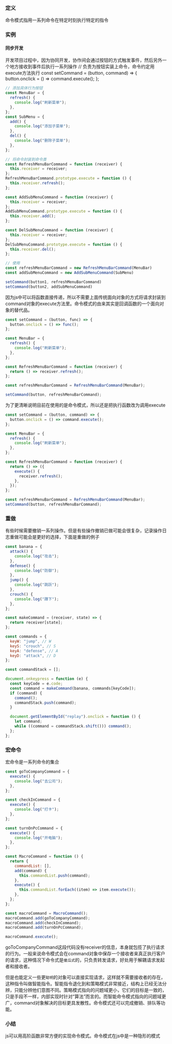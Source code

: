 ### 定义
命令模式指用一系列命令在特定时刻执行特定的指令

### 实例
#### 同步开发
开发项目过程中，因为协同开发，协作间会通过按钮的方式触发事件，然后另外一个地方接收到事件后执行一系列操作
// 负责为按钮实装上命令，命令约定用execute方法执行
const setCommand = (button, command) => {
  button.onclick = () => command.execute();
};

```js
// 添加具体行为按钮
const MenuBar = {
  refresh() {
    console.log("刷新菜单");
  },
};
const SubMenu = {
  add() {
    console.log("添加子菜单");
  },
  del() {
    console.log("删除子菜单");
  },
};

// 将命令封装到命令类
const RefreshMenuBarCommand = function (receiver) {
  this.receiver = receiver;
};
RefreshMenuBarCommand.prototype.execute = function () {
  this.receiver.refresh();
};

const AddSubMenuCommand = function (receiver) {
  this.receiver = receiver;
};
AddSubMenuCommand.prototype.execute = function () {
  this.receiver.add();
};

const DelSubMenuCommand = function (receiver) {
  this.receiver = receiver;
};
DelSubMenuCommand.prototype.execute = function () {
  this.receiver.del();
};

// 使用
const refreshMenuBarCommand = new RefreshMenuBarCommand(MenuBar)
const addSubMenuCommand = new AddSubMenuCommand(SubMenu)

setCommand(button1, refreshMenuBarCommand)
setCommand(button2, addSubMenuCommand)
```

因为js中可以将函数直接传递，所以不需要上面传统面向对象的方式将请求封装到command对象的execute方法里。命令模式的由来其实是回调函数的一个面向对象的替代品。
```js
const setCommand = (button, func) => {
  button.onclick = () => func();
};

const MenuBar = {
  refresh() {
    console.log("刷新菜单");
  },
};

const RefreshMenuBarCommand = function (receiver) {
  return () => receiver.refresh();
};

const refreshMenuBarCommand = RefreshMenuBarCommand(MenuBar);

setCommand(button, refreshMenuBarCommand);
```
为了更清晰说明目前在使用的是命令模式，所以还是把执行函数改为调用execute
```js
const setCommand = (button, command) => {
  button.onclick = () => command.execute();
};

const MenuBar = {
  refresh() {
    console.log("刷新菜单");
  },
};

const RefreshMenuBarCommand = function (receiver) {
  return () => ({
    execute() {
      receiver.refresh();
    },
  });
};

const refreshMenuBarCommand = RefreshMenuBarCommand(MenuBar);
setCommand(button, refreshMenuBarCommand);
```

### 重做
有些时候需要撤销一系列操作。但是有些操作撤销已做可能会很复杂，记录操作日志重做可能会是更好的选择，下面是重做的例子
```js
const banana = {
  attack() {
    console.log("攻击");
  },
  defense() {
    console.log("防御");
  },
  jump() {
    console.log("跳跃");
  },
  crouch() {
    console.log("蹲下");
  },
};

const makeCommand = (receiver, state) => {
  return receiver[state];
};

const commands = {
  keyW: "jump", // W
  keyS: "crouch", // S
  keyA: "defense", // A
  keyD: "attack", // D
};

const commandStack = [];

document.onkeypress = function (e) {
  const keyCode = e.code;
  const command = makeCommand(banana, commands[keyCode]);
  if (command) {
    command();
    commandStack.push(command);
  }

  document.getElementById("replay").onclick = function () {
    let command;
    while ((command = commandStack.shift())) command();
  };
};
```

### 宏命令
宏命令是一系列命令的集合
```js
const goToCompanyCommand = {
  execute() {
    console.log("去公司");
  },
};

const checkInCommand = {
  execute() {
    console.log("打卡");
  },
};

const turnOnPcCommand = {
  execute() {
    console.log("开电脑");
  },
};

const MacroCommand = function () {
  return {
    commandList: [],
    add(command) {
      this.commandList.push(command);
    },
    execute() {
      this.commandList.forEach((item) => item.execute());
    },
  };
};

const macroCommand = MacroCommand();
macroCommand.add(goToCompanyCommand);
macroCommand.add(checkInCommand);
macroCommand.add(turnOnPcCommand);

macroCommand.execute();
```
goToCompanyCommand这段代码没有receiver的信息，本身就包揽了执行请求的行为。一般来说命令模式会在command对象中保存一个接收者来真正执行客户的请求，这种情况下命令式是`傻瓜式`的，只负责转发请求，好处用于解耦请求发起者和接收者。

但是也能定义一些更`聪明`的对象可以直接实现请求，这样就不需要接收者的存在，这种指令叫做智能指令。智能指令退化到和策略模式非常接近，结构上已经无法分辨，只能分辨他们意图不同。策略模式指向的问题域更小，它们的目标是一致的，只是手段不一样，内部实现时针对“算法”而言的。而智能命令模式指向的问题域更广，command对象解决的目标更具发散性。命令模式还可以完成撤销、排队等功能。

### 小结
js可以用高阶函数非常方便的实现命令模式。命令模式在js中是一种隐形的模式

